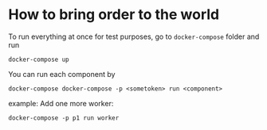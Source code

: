 # How to bring order to the world

To run everything at once for test purposes, go to `docker-compose` folder and run
```
docker-compose up
```

You can run each component by 
```
docker-compose docker-compose -p <sometoken> run <component>
```
example: Add one more worker:
```.env
docker-compose -p p1 run worker
```

